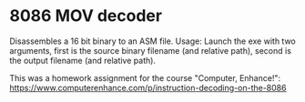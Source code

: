 # 8086 MOV decoder

Disassembles a 16 bit binary to an ASM file.
Usage:
Launch the exe with two arguments, first is the source binary filename (and relative path), second is the output filename (and relative path).

This was a homework assignment for the course "Computer, Enhance!":
https://www.computerenhance.com/p/instruction-decoding-on-the-8086

